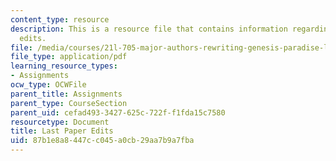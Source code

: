 ```yaml
---
content_type: resource
description: This is a resource file that contains information regarding last paper
  edits.
file: /media/courses/21l-705-major-authors-rewriting-genesis-paradise-lost-and-twentieth-century-fantasy-spring-2009/87b1e8a8447cc045a0cb29aa7b9a7fba_MIT21L_705S09_assn03.pdf
file_type: application/pdf
learning_resource_types:
- Assignments
ocw_type: OCWFile
parent_title: Assignments
parent_type: CourseSection
parent_uid: cefad493-3427-625c-722f-f1fda15c7580
resourcetype: Document
title: Last Paper Edits
uid: 87b1e8a8-447c-c045-a0cb-29aa7b9a7fba
---
```

